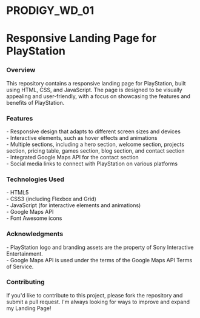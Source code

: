 # PRODIGY_WD_01
# Responsive Landing Page for PlayStation
<h3> Overview</h3>
This repository contains a responsive landing page for PlayStation, built using HTML, CSS, and JavaScript. The page is designed to be visually appealing and user-friendly, with a focus on showcasing the features and benefits of PlayStation.
<h3>Features</h3>
- Responsive design that adapts to different screen sizes and devices<br>
- Interactive elements, such as hover effects and animations<br>
- Multiple sections, including a hero section, welcome section, projects section, pricing table, games section, blog section, and contact section<br>
- Integrated Google Maps API for the contact section<br>
- Social media links to connect with PlayStation on various platforms<br>
<h3>Technologies Used</h3>
- HTML5<br>
- CSS3 (including Flexbox and Grid)<br>
- JavaScript (for interactive elements and animations)<br>
- Google Maps API<br>
- Font Awesome icons<br>
<h3>Acknowledgments</h3>
- PlayStation logo and branding assets are the property of Sony Interactive Entertainment.<br>
- Google Maps API is used under the terms of the Google Maps API Terms of Service.<br>
<h3>Contributing</h3>
If you'd like to contribute to this project, please fork the repository and submit a pull request. I'm always looking for ways to improve and expand my Landing Page!

